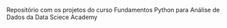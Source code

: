 Repositório com os projetos do curso Fundamentos Python para Análise de Dados da Data Sciece Academy
